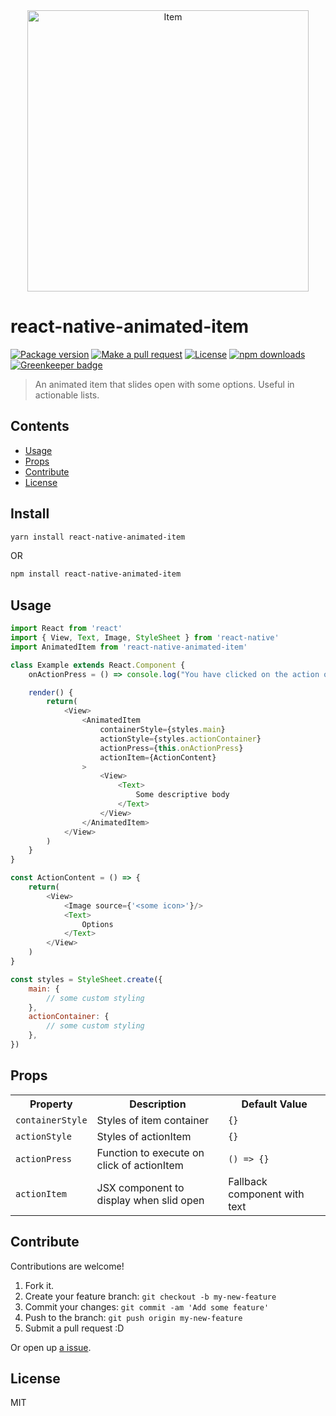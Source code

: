<div align="center">
	<img src="assets/item.gif" alt="Item" height="450px">
</div>

# react-native-animated-item

[![Package version](https://img.shields.io/npm/v/react-native-animated-item.svg?style=flat-square)](https://npmjs.org/package/react-native-animated-item)
[![Make a pull request](https://img.shields.io/badge/PRs-welcome-brightgreen.svg?style=flat-square)](http://makeapullrequest.com)
[![License](https://img.shields.io/npm/l/react-native-animated-item.svg?style=flat-square)](https://github.com/pedreviljoen/react-native-animated-item/blob/master/LICENSE)
[![npm downloads](https://img.shields.io/npm/dm/react-native-animated-item.svg?style=flat-square)](https://npmjs.org/package/react-native-animated-item) [![Greenkeeper badge](https://badges.greenkeeper.io/pedreviljoen/react-native-animated-item.svg)](https://greenkeeper.io/)

> An animated item that slides open with some options. Useful in actionable lists.

## Contents

  - [Usage](#usage)
  - [Props](#props)
  - [Contribute](#contribute)
  - [License](#license)

## Install

```sh
yarn install react-native-animated-item
```

OR

```sh
npm install react-native-animated-item
```

## Usage

```javascript
import React from 'react'
import { View, Text, Image, StyleSheet } from 'react-native'
import AnimatedItem from 'react-native-animated-item'

class Example extends React.Component {
    onActionPress = () => console.log("You have clicked on the action option")

    render() {
        return(
            <View>
                <AnimatedItem
                    containerStyle={styles.main}
                    actionStyle={styles.actionContainer}
                    actionPress={this.onActionPress}
                    actionItem={ActionContent}
                >
                    <View>
                        <Text>
                            Some descriptive body
                        </Text>
                    </View>
                </AnimatedItem>
            </View>
        )
    }
}

const ActionContent = () => {
    return(
        <View>
            <Image source={'<some icon>'}/>
            <Text>
                Options
            </Text>
        </View>
    )
}

const styles = StyleSheet.create({
    main: {
        // some custom styling
    },
    actionContainer: {
        // some custom styling
    },
})
```

## Props

<table width="80%">
    <tr>
        <th>Property</th>
        <th>Description</th> 
        <th>Default Value</th>
    </tr>
    <tr>
        <td><code>containerStyle</code></td>
        <td>Styles of item container</td> 
        <td><code>{}</code></td>
    </tr>
    <tr>
        <td><code>actionStyle</code></td>
        <td>Styles of actionItem</td> 
        <td><code>{}</code></td>
    </tr>
    <tr>
        <td><code>actionPress</code></td>
        <td>Function to execute on click of actionItem</td> 
        <td><code>() => {}</code></td>
    </tr>
    <tr>
        <td><code>actionItem</code></td>
        <td>JSX component to display when slid open</td> 
        <td>Fallback component with text</td>
    </tr>
</table>

## Contribute

Contributions are welcome!

1. Fork it.
2. Create your feature branch: `git checkout -b my-new-feature`
3. Commit your changes: `git commit -am 'Add some feature'`
4. Push to the branch: `git push origin my-new-feature`
5. Submit a pull request :D

Or open up [a issue](https://github.com/pedreviljoen/react-native-animated-item/issues).

## License

MIT